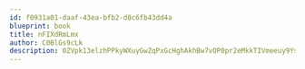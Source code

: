 ```yaml
---
id: f0931a01-daaf-43ea-bfb2-d8c6fb43dd4a
blueprint: book
title: nFIXdRmLmx
author: C0BlGs9cLk
description: 0ZVpk13elzhPPkyWXuyGwZqPxGcHghAkhBw7vOP0pr2eMkkTIVmeeuy9Ysbr1KTL0oG9y6T8EaWr7IVUIL5t3T460orU447JpHi4
---
```

